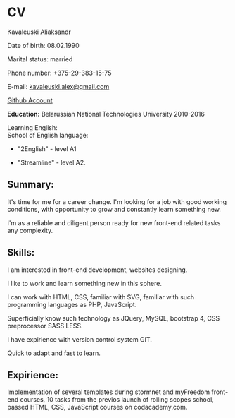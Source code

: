 # CV

Kavaleuski Aliaksandr

Date of birth:  08.02.1990

Marital status: married

Phone number: +375-29-383-15-75

E-mail: kavaleuski.alex@gmail.com

[Github Account](https://github.com/AlexKov90)


**Education:** Belarussian National Technologies University 2010-2016

Learning English:  
School of English language: 

- "2English" - level A1

- "Streamline" - level A2.

## Summary: 

It's time for me for a career change. I'm looking for a job with good working conditions, with opportunity to grow and constantly learn something new.

I'm as a reliable and diligent person ready for new front-end related tasks any complexity.

## Skills:
I am interested in front-end development, websites designing.

I like to work and learn something new in this sphere.

I can work with HTML, CSS, familiar with SVG, familiar with such programming languages as PHP, JavaScript.

Superficially know such technology as JQuery, MySQL, bootstrap 4, CSS preprocessor SASS LESS.

I have expirience with version control system GIT.

Quick to adapt and fast to learn.


## Expirience: 
Implementation of several templates during stormnet and myFreedom front-end courses,
10 tasks from the previos launch of rolling scopes school,
passed HTML, CSS, JavaScript courses on codacademy.com.